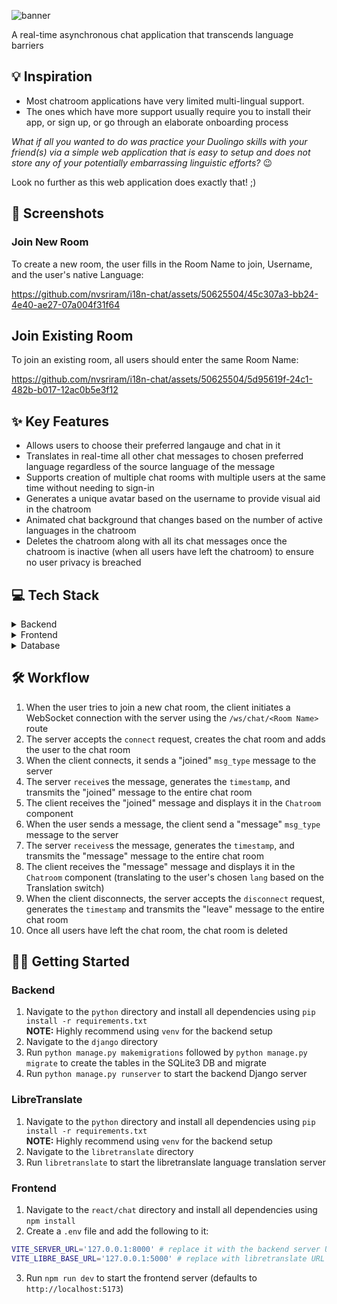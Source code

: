 ![banner](https://github.com/nvsriram/i18n-chat/assets/50625504/8a4d3d85-0597-4948-a214-c94ce1834223)

A real-time asynchronous chat application that transcends language barriers

## :bulb: Inspiration

- Most chatroom applications have very limited multi-lingual support.
- The ones which have more support usually require you to install their app, or sign up, or go through an elaborate onboarding process

_What if all you wanted to do was practice your Duolingo skills with your friend(s) via a simple web application that is easy to setup and does not store any of your potentially embarrassing linguistic efforts?_ :wink:

Look no further as this web application does exactly that! ;)

## 📸 Screenshots

### Join New Room

To create a new room, the user fills in the Room Name to join, Username, and the user's native Language:

https://github.com/nvsriram/i18n-chat/assets/50625504/45c307a3-bb24-4e40-ae27-07a004f31f64

## Join Existing Room

To join an existing room, all users should enter the same Room Name:

https://github.com/nvsriram/i18n-chat/assets/50625504/5d95619f-24c1-482b-b017-12ac0b5e3f12

## ✨ Key Features

- Allows users to choose their preferred langauge and chat in it
- Translates in real-time all other chat messages to chosen preferred language regardless of the source language of the message
- Supports creation of multiple chat rooms with multiple users at the same time without needing to sign-in
- Generates a unique avatar based on the username to provide visual aid in the chatroom
- Animated chat background that changes based on the number of active languages in the chatroom
- Deletes the chatroom along with all its chat messages once the chatroom is inactive (when all users have left the chatroom) to ensure no user privacy is breached

## 💻 Tech Stack

<details>
 <summary>Backend</summary>

- The backend is setup using Django
- It also uses [Django Channels](https://channels.readthedocs.io/en/stable/) to make use of WebSockets
- Models:
  | Name | Description | Fields  
  | ------------ | ------------------------------- | --
  | `ChatUser` | This represents the chat user. | `name`: username of the chat user in the chat room.  
  | | | `lang`: chosen preferred langauge of the user.  
  | `Message` | This represents a chat message. | `author`: user who posted the chat message.  
  | | | `room`: name of the `Room` where the chat message was posted.
  | | | `content`: text content of the chat message.  
  | | | `lang`: chosen preferred langauge of the user.  
  | | | `timestamp`: backend server timestamp of the received message.
  | `Room` | This represents a chat room. | `name`: identifier of the chat room.  
  | | | `users`: list of `ChatUser`s that are a part of the chat room.
- Websocket API route: `/ws/chat/<Room Name>`
- On `connect`:
  - Creates chat room if not done so previously
  - Adds the user to the chat room group
- On `disconnect`:
  - Removes the user from the chat room group
  - Deletes the chat room if all users have left the chat room
- On `send`:
  - Sends JSON data with `msg_type` ("joined" | "leave" | "message"), `message` (text content if "message" `msg_type`), `user_id`, `username`, `lang` (chosen preferred language), `timestamp` (backend server timestamp of event)
- On `receive`:

  - Performs the appropriate action based on the `msg_type` of the incoming JSON data
  - Transmits the received event to the entire chat room by performing a `send`
  </details>
  <details>
  <summary>Frontend</summary>

  - The frontend is setup using React - Typescript using [Vite](https://vitejs.dev/) as a SPA.
  - The `JoinRoom` component allows the user to enter the chat room they wish to join (or create), their name, and their preferred language and join the chat room.
  - The `Chatroom` component allows the user to chat and displays the chat room events and translated chat messages of everyone else in the chat room. Users can optionally toggle the Translation switch to have the chat messages be displayed without translation.

  </details>
  <details><summary>Database</summary>

  - Currently the database is a SQLite3 DB
  - The database would only need to store the messages and events for a single chat room session. Hence, high database scalability is not a requirement.
  </details>

## 🛠️ Workflow

1. When the user tries to join a new chat room, the client initiates a WebSocket connection with the server using the `/ws/chat/<Room Name>` route
2. The server accepts the `connect` request, creates the chat room and adds the user to the chat room
3. When the client connects, it sends a "joined" `msg_type` message to the server
4. The server `receive`s the message, generates the `timestamp`, and transmits the "joined" message to the entire chat room
5. The client receives the "joined" message and displays it in the `Chatroom` component
6. When the user sends a message, the client send a "message" `msg_type` message to the server
7. The server `receives`s the message, generates the `timestamp`, and transmits the "message" message to the entire chat room
8. The client receives the "message" message and displays it in the `Chatroom` component (translating to the user's chosen `lang` based on the Translation switch)
9. When the client disconnects, the server accepts the `disconnect` request, generates the `timestamp` and transmits the "leave" message to the entire chat room
10. Once all users have left the chat room, the chat room is deleted

## 🧑‍💻 Getting Started

### Backend

1. Navigate to the `python` directory and install all dependencies using `pip install -r requirements.txt` <br />**NOTE:** Highly recommend using `venv` for the backend setup
2. Navigate to the `django` directory
3. Run `python manage.py makemigrations` followed by `python manage.py migrate` to create the tables in the SQLite3 DB and migrate
4. Run `python manage.py runserver` to start the backend Django server

### LibreTranslate

1. Navigate to the `python` directory and install all dependencies using `pip install -r requirements.txt` <br />**NOTE:** Highly recommend using `venv` for the backend setup
2. Navigate to the `libretranslate` directory
3. Run `libretranslate` to start the libretranslate language translation server

### Frontend

1. Navigate to the `react/chat` directory and install all dependencies using `npm install`
2. Create a `.env` file and add the following to it:

```bash
VITE_SERVER_URL='127.0.0.1:8000' # replace it with the backend server URL
VITE_LIBRE_BASE_URL='127.0.0.1:5000' # replace with libretranslate URL
```

3. Run `npm run dev` to start the frontend server (defaults to `http://localhost:5173`)

